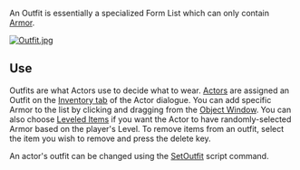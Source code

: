 An Outfit is essentially a specialized Form List which can only contain [Armor](https://ck.uesp.net/wiki/Armor "Armor").

[![Outfit.jpg](https://ck.uesp.net/w/images/9/95/Outfit.jpg)](https://ck.uesp.net/wiki/File:Outfit.jpg)

## Use

Outfits are what Actors use to decide what to wear. [Actors](https://ck.uesp.net/wiki/Actors "Actors") are assigned an Outfit on the [Inventory tab](https://ck.uesp.net/wiki/Inventory_Tab "Inventory Tab") of the Actor dialogue. You can add specific Armor to the list by clicking and dragging from the [Object Window](https://ck.uesp.net/wiki/Object_Window "Object Window"). You can also choose [Leveled Items](https://ck.uesp.net/wiki/LeveledItem "LeveledItem") if you want the Actor to have randomly-selected Armor based on the player's Level. To remove items from an outfit, select the item you wish to remove and press the delete key.

An actor's outfit can be changed using the [SetOutfit](https://ck.uesp.net/wiki/SetOutfit_-_Actor "SetOutfit - Actor") script command.